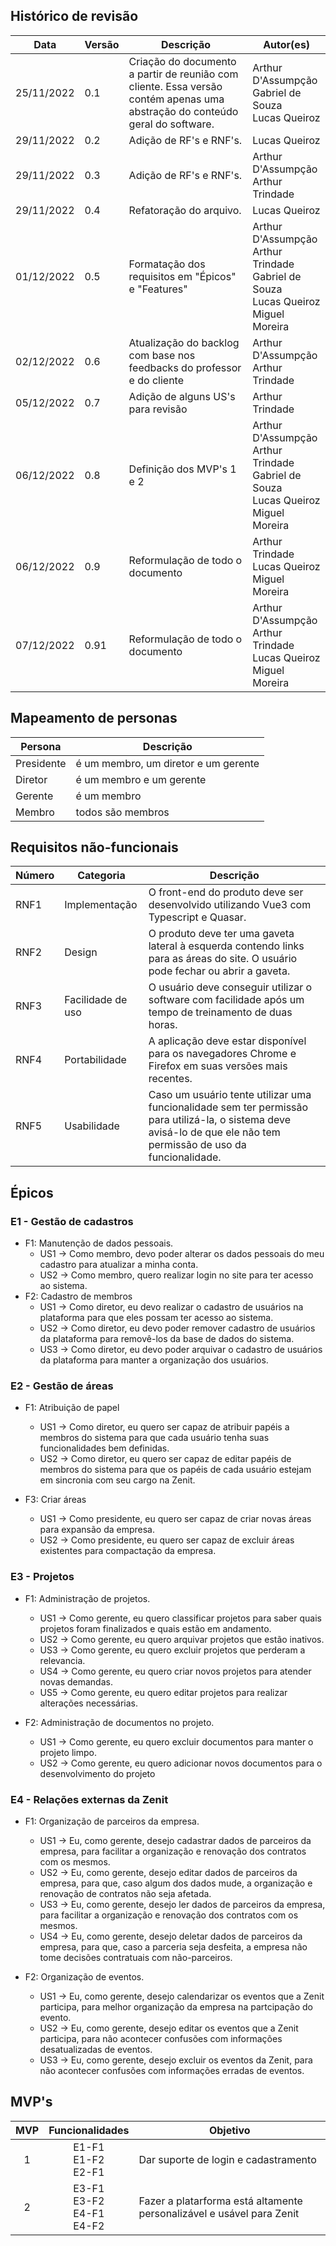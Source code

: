 ## Histórico de revisão

| Data       | Versão | Descrição | Autor(es) |
| ---------- | ------ | --------- | --------  |
| 25/11/2022 | 0.1 | Criação do documento a partir de reunião com cliente. Essa versão contém apenas uma abstração do conteúdo geral do software. | Arthur D'Assumpção<br>Gabriel de Souza<br>Lucas Queiroz|
| 29/11/2022 | 0.2 | Adição de RF's e RNF's. | Lucas Queiroz |
| 29/11/2022 | 0.3 | Adição de RF's e RNF's. | Arthur D'Assumpção<br>Arthur Trindade |
| 29/11/2022 | 0.4 | Refatoração do arquivo. | Lucas Queiroz |
| 01/12/2022 | 0.5 | Formatação dos requisitos em "Épicos" e "Features" | Arthur D'Assumpção<br>Arthur Trindade<br>Gabriel de Souza<br>Lucas Queiroz<br>Miguel Moreira |
| 02/12/2022 | 0.6 | Atualização do backlog com base nos feedbacks do professor e do cliente | Arthur D'Assumpção<br>Arthur Trindade |
| 05/12/2022 | 0.7 | Adição de alguns US's para revisão | Arthur Trindade |
| 06/12/2022 | 0.8 | Definição dos MVP's 1 e 2 | Arthur D'Assumpção<br>Arthur Trindade<br>Gabriel de Souza<br>Lucas Queiroz<br>Miguel Moreira |
| 06/12/2022 | 0.9 | Reformulação de todo o documento | Arthur Trindade<br>Lucas Queiroz<br>Miguel Moreira |
| 07/12/2022 | 0.91 | Reformulação de todo o documento | Arthur D'Assumpção<br>Arthur Trindade<br>Lucas Queiroz<br>Miguel Moreira|

## Mapeamento de personas

| Persona      | Descrição |
| ---------- | ------ |
| Presidente | é um membro, um diretor e um gerente|
| Diretor | é um membro e um gerente|
| Gerente | é um membro|
| Membro | todos são membros |

## Requisitos não-funcionais

| Número | Categoria         | Descrição                                                    |
| ------ | ----------------- | ------------------------------------------------------------ |
| RNF1   | Implementação     | O front-end do produto deve ser desenvolvido utilizando Vue3 com Typescript e Quasar. |
| RNF2   | Design            | O produto deve ter uma gaveta lateral à esquerda contendo links para as áreas do site. O usuário pode fechar ou abrir a gaveta. |
| RNF3   | Facilidade de uso | O usuário deve conseguir utilizar o software com facilidade após um tempo de treinamento de duas horas. |
| RNF4   | Portabilidade     | A aplicação deve estar disponível para os navegadores Chrome e Firefox em suas versões mais recentes. |
| RNF5   | Usabilidade       | Caso um usuário tente utilizar uma funcionalidade sem ter permissão para utilizá-la, o sistema deve avisá-lo de que ele não tem permissão de uso da funcionalidade. |

## Épicos

### E1 - Gestão de cadastros
- F1: Manutenção de dados pessoais.
    - US1 -> Como membro, devo poder alterar os dados pessoais do meu cadastro para atualizar a minha conta.
    - US2 -> Como membro, quero realizar login no site para ter acesso ao sistema.
- F2: Cadastro de membros
    - US1 -> Como diretor, eu devo realizar o cadastro de usuários na plataforma para que eles possam ter acesso ao sistema.
    - US2 -> Como diretor, eu devo poder remover cadastro de usuários da plataforma para removê-los da base de dados do sistema.
    - US3 -> Como diretor, eu devo poder arquivar o cadastro de usuários da plataforma para manter a organização dos usuários.

### E2 - Gestão de áreas 

- F1: Atribuição de papel
    - US1 -> Como diretor, eu quero ser capaz de atribuir papéis a membros do sistema para que cada usuário tenha suas funcionalidades bem definidas.
    - US2 -> Como diretor, eu quero ser capaz de editar papéis de membros do sistema para que os papéis de cada usuário estejam em sincronia com seu cargo na Zenit.

- F3: Criar áreas
    - US1 -> Como presidente, eu quero ser capaz de criar novas áreas para expansão da empresa.
    - US2 -> Como presidente, eu quero ser capaz de excluir áreas existentes para compactação da empresa.

### E3 - Projetos

- F1: Administração de projetos.
    - US1 -> Como gerente, eu quero classificar projetos para saber quais projetos foram finalizados e quais estão em andamento.
    - US2 -> Como gerente, eu quero arquivar projetos que estão inativos.
    - US3 -> Como gerente, eu quero excluir projetos que perderam a relevancia.
    - US4 -> Como gerente, eu quero criar novos projetos para atender novas demandas.
    - US5 -> Como gerente, eu quero editar projetos para realizar alterações necessárias.

- F2: Administração de documentos no projeto.
    - US1 -> Como gerente, eu quero excluir documentos para manter o projeto limpo.
    - US2 -> Como gerente, eu quero adicionar novos documentos para o desenvolvimento do projeto

### E4 - Relações externas da Zenit

- F1: Organização de parceiros da empresa.
    - US1 -> Eu, como gerente, desejo cadastrar dados de parceiros da empresa, para facilitar a organização e renovação dos contratos com os mesmos.
    - US2 -> Eu, como gerente, desejo editar dados de parceiros da empresa, para que, caso algum dos dados mude, a organização e renovação de contratos não seja afetada.
    - US3 -> Eu, como gerente, desejo ler dados de parceiros da empresa, para facilitar a organização e renovação dos contratos com os mesmos.
    - US4 -> Eu, como gerente, desejo deletar dados de parceiros da empresa, para que, caso a parceria seja desfeita, a empresa não tome decisões contratuais com não-parceiros.
    
- F2: Organização de eventos.
    - US1 -> Eu, como gerente, desejo calendarizar os eventos que a Zenit participa, para melhor organização da empresa na partcipação do evento.
    - US2 -> Eu, como gerente, desejo editar os eventos que a Zenit participa, para não acontecer confusões com informações desatualizadas de eventos.
    - US3 -> Eu, como gerente, desejo excluir os eventos da Zenit, para não acontecer confusões com informações erradas de eventos.

## MVP's

| MVP | Funcionalidades | Objetivo |
| :---: | :--------------------------: | -------- |
| 1 | E1-F1<br>E1-F2<br>E2-F1 | Dar suporte de login e cadastramento|
| 2 | E3-F1<br>E3-F2<br>E4-F1<br>E4-F2  | Fazer a platarforma está altamente personalizável e usável para Zenit |
